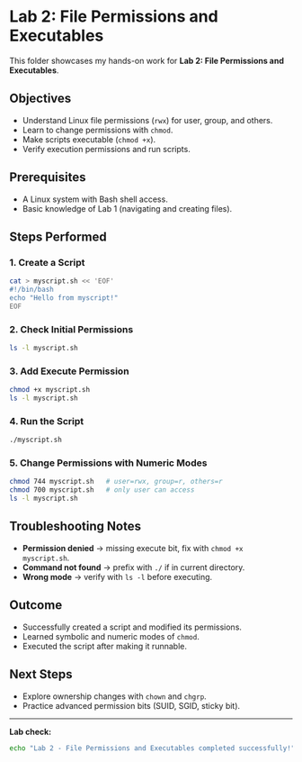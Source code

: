 # Lab 2: File Permissions and Executables

This folder showcases my hands-on work for **Lab 2: File Permissions and Executables**.

## Objectives
- Understand Linux file permissions (`rwx`) for user, group, and others.
- Learn to change permissions with `chmod`.
- Make scripts executable (`chmod +x`).
- Verify execution permissions and run scripts.

## Prerequisites
- A Linux system with Bash shell access.
- Basic knowledge of Lab 1 (navigating and creating files).

## Steps Performed

### 1. Create a Script
```bash
cat > myscript.sh << 'EOF'
#!/bin/bash
echo "Hello from myscript!"
EOF
```

### 2. Check Initial Permissions
```bash
ls -l myscript.sh
```

### 3. Add Execute Permission
```bash
chmod +x myscript.sh
ls -l myscript.sh
```

### 4. Run the Script
```bash
./myscript.sh
```

### 5. Change Permissions with Numeric Modes
```bash
chmod 744 myscript.sh   # user=rwx, group=r, others=r
chmod 700 myscript.sh   # only user can access
ls -l myscript.sh
```

## Troubleshooting Notes
- **Permission denied** → missing execute bit, fix with `chmod +x myscript.sh`.
- **Command not found** → prefix with `./` if in current directory.
- **Wrong mode** → verify with `ls -l` before executing.

## Outcome
- Successfully created a script and modified its permissions.
- Learned symbolic and numeric modes of `chmod`.
- Executed the script after making it runnable.

## Next Steps
- Explore ownership changes with `chown` and `chgrp`.
- Practice advanced permission bits (SUID, SGID, sticky bit).

---
**Lab check:**  
```bash
echo "Lab 2 - File Permissions and Executables completed successfully!"
```
